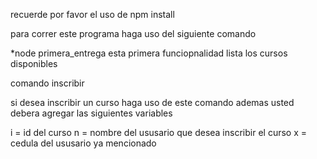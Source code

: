 recuerde por favor el uso de npm install

para correr este programa haga uso del siguiente comando

*node primera_entrega
esta primera funciopnalidad lista los cursos disponibles

comando  inscribir

si desea inscribir un curso haga uso de este comando ademas usted debera agregar las siguientes variables

i = id del curso
n = nombre del ususario que desea inscribir el curso
x = cedula del ususario ya mencionado

